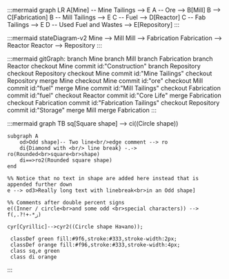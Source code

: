 :::mermaid
graph LR
A[Mine] -- Mine Tailings --> E
A -- Ore --> B[Mill]
B --> C[Fabrication]
B -- Mill Tailings --> E
C -- Fuel --> D[Reactor]
C -- Fab Tailings --> E
D -- Used Fuel and Wastes --> E[Repository]
:::

:::mermaid
stateDiagram-v2
Mine --> Mill
Mill --> Fabrication
Fabrication --> Reactor
Reactor --> Repository
:::

:::mermaid
gitGraph:
    branch Mine
    branch Mill
    branch Fabrication
    branch Reactor
    checkout Mine
    commit id:"Construction"
    branch Repository
    checkout Repository
    checkout Mine
    commit id:"Mine Tailings"
    checkout Repository
    merge Mine
    checkout Mine
    commit id:"ore"
    checkout Mill
    commit id:"fuel"
    merge Mine
    commit id:"Mill Tailings"
    checkout Fabrication
    commit id:"fuel"
    checkout Reactor
    commit id:"Core Life"
    merge Fabrication
    checkout Fabrication
    commit id:"Fabrication Tailings"
    checkout Repository
    commit id:"Storage"
    merge Mill
    merge Fabrication
:::

:::mermaid
graph TB
    sq[Square shape] --> ci((Circle shape))

    subgraph A
        od>Odd shape]-- Two line<br/>edge comment --> ro
        di{Diamond with <br/> line break} -.-> ro(Rounded<br>square<br>shape)
        di==>ro2(Rounded square shape)
    end

    %% Notice that no text in shape are added here instead that is appended further down
    e --> od3>Really long text with linebreak<br>in an Odd shape]

    %% Comments after double percent signs
    e((Inner / circle<br>and some odd <br>special characters)) --> f(,.?!+-*ز)

    cyr[Cyrillic]-->cyr2((Circle shape Начало));

     classDef green fill:#9f6,stroke:#333,stroke-width:2px;
     classDef orange fill:#f96,stroke:#333,stroke-width:4px;
     class sq,e green
     class di orange
:::